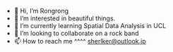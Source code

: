 - 👋 Hi, I’m Rongrong
- 👀 I’m interested in beautiful things.
- 🌱 I’m currently learning Spatial Data Analysis in UCL
- 💞️ I’m looking to collaborate on a rock band
- 📫 How to reach me   ^^^^  sherlker@outlook.jp

<!---
sherlkk/sherlkk is a ✨ special ✨ repository because its `README.md` (this file) appears on your GitHub profile.
You can click the Preview link to take a look at your changes.
--->
